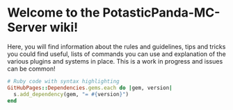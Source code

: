 # Welcome to the PotasticPanda-MC-Server wiki!
Here, you will find information about the rules and guidelines, tips and tricks you could find useful, lists of commands you can use and explanation of the various plugins and systems in place. This is a work in progress and issues can be common!
```ruby
# Ruby code with syntax highlighting
GitHubPages::Dependencies.gems.each do |gem, version|
  s.add_dependency(gem, "= #{version}")
end
```